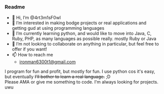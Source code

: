 ### Readme

- 👋 Hi, I’m @4rt3m1sF0wl
- 👀 I’m interested in making bodge projects or real applications and getting gud at using programming languages
- 🌱 I’m currently learning python, and would like to move into Java, C, Ruby, PHP, as many languages as possible really. mostly Ruby or Java
- 💞️ I’m not looking to collaborate on anything in particular, but feel free to offer if you want!
- 📫 How to reach me
    * ironman6300t1@gmail.com 

I program for fun and profit, but mostly for fun. I use python cos it's easy, but eventually ~~I'll bother to learn a real language.~~ ;D   
Please AMA or give me something to code. I'm always looking for projects.  
uwu
<!---
4rt3m1sF0wl/4rt3m1sF0wl is a ✨ special ✨ repository because its `README.md` (this file) appears on your GitHub profile.
You can click the Preview link to take a look at your changes.
--->
